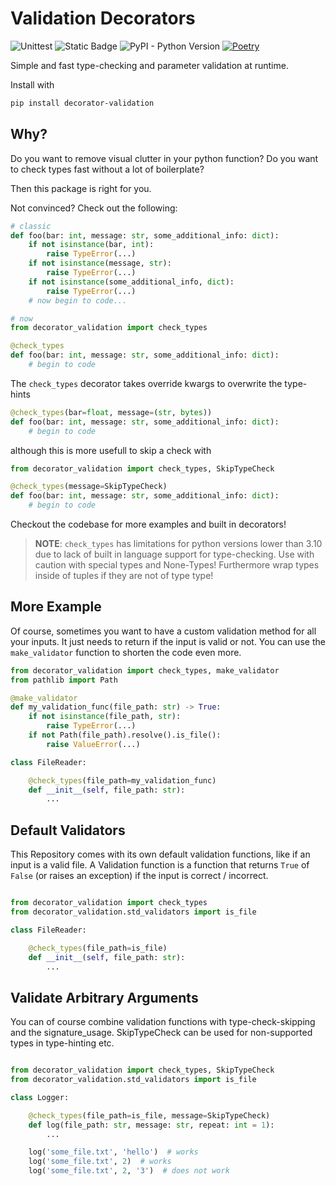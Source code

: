 # Validation Decorators

![Unittest](https://github.com/ahartlba/decorator_validation/actions/workflows/testing.yml/badge.svg?branch=main)
![Static Badge](https://img.shields.io/badge/https%3A%2F%2Fimg.shields.io%2Fbadge%2Fcode%2520style-black-black?label=codestyle)
![PyPI - Python Version](https://img.shields.io/pypi/pyversions/decorator-validation)
[![Poetry](https://img.shields.io/endpoint?url=https://python-poetry.org/badge/v0.json)](https://python-poetry.org/)

Simple and fast type-checking and parameter validation at runtime.

Install with

```bash
pip install decorator-validation
```

## Why?

Do you want to remove visual clutter in your python function?
Do you want to check types fast without a lot of boilerplate?

Then this package is right for you.

Not convinced? Check out the following:

```python
# classic
def foo(bar: int, message: str, some_additional_info: dict):
    if not isinstance(bar, int):
        raise TypeError(...)
    if not isinstance(message, str):
        raise TypeError(...)
    if not isinstance(some_additional_info, dict):
        raise TypeError(...)
    # now begin to code...

# now
from decorator_validation import check_types

@check_types
def foo(bar: int, message: str, some_additional_info: dict):
    # begin to code
```

The ``check_types`` decorator takes override kwargs to overwrite the type-hints

```python
@check_types(bar=float, message=(str, bytes))
def foo(bar: int, message: str, some_additional_info: dict):
    # begin to code
```

although this is more usefull to skip a check with

```python
from decorator_validation import check_types, SkipTypeCheck

@check_types(message=SkipTypeCheck)
def foo(bar: int, message: str, some_additional_info: dict):
    # begin to code
```

Checkout the codebase for more examples and built in decorators!

> **NOTE**: `check_types` has limitations for python versions lower than 3.10 due to lack of built in language support for type-checking. Use with caution with special types and None-Types!
> Furthermore wrap types inside of tuples if they are not of type type!

## More Example

Of course, sometimes you want to have a custom validation method for all your inputs.
It just needs to return if the input is valid or not.
You can use the ``make_validator`` function to shorten the code even more.

```python
from decorator_validation import check_types, make_validator
from pathlib import Path

@make_validator
def my_validation_func(file_path: str) -> True:
    if not isinstance(file_path, str):
        raise TypeError(...)
    if not Path(file_path).resolve().is_file():
        raise ValueError(...)

class FileReader:

    @check_types(file_path=my_validation_func)
    def __init__(self, file_path: str):
        ...

```

## Default Validators

This Repository comes with its own default validation functions, like if an input is a valid file.
A Validation function is a function that returns `True` of `False` (or raises an exception) if the input is correct / incorrect.

```python

from decorator_validation import check_types
from decorator_validation.std_validators import is_file

class FileReader:

    @check_types(file_path=is_file)
    def __init__(self, file_path: str):
        ...

```

## Validate Arbitrary Arguments

You can of course combine validation functions with type-check-skipping and the
signature_usage.
SkipTypeCheck can be used for non-supported types in type-hinting etc.

```python

from decorator_validation import check_types, SkipTypeCheck
from decorator_validation.std_validators import is_file

class Logger:

    @check_types(file_path=is_file, message=SkipTypeCheck)
    def log(file_path: str, message: str, repeat: int = 1):
        ...

    log('some_file.txt', 'hello')  # works
    log('some_file.txt', 2)  # works
    log('some_file.txt', 2, '3')  # does not work

```
